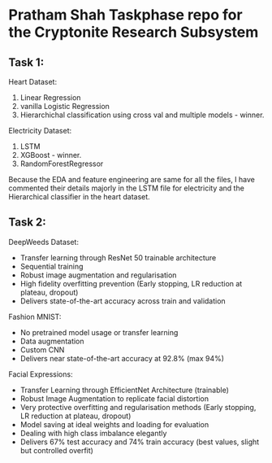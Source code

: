 # Pratham Shah Taskphase repo for the Cryptonite Research Subsystem

## Task 1:

Heart Dataset:
1. Linear Regression
2. vanilla Logistic Regression
3. Hierarchichal classification using cross val and multiple models - winner.

Electricity Dataset:
1. LSTM
2. XGBoost - winner.
3. RandomForestRegressor

Because the EDA and feature engineering are same for all the files, I have commented their details majorly in the LSTM file for electricity and the Hierarchical classifier in the heart dataset.

## Task 2:

DeepWeeds Dataset:
- Transfer learning through ResNet 50 trainable architecture
- Sequential training
- Robust image augmentation and regularisation
- High fidelity overfitting prevention (Early stopping, LR reduction at plateau, dropout)
- Delivers state-of-the-art accuracy across train and validation

Fashion MNIST:
- No pretrained model usage or transfer learning
- Data augmentation
- Custom CNN
- Delivers near state-of-the-art accuracy at 92.8% (max 94%)

Facial Expressions:
- Transfer Learning through EfficientNet Architecture (trainable)
- Robust Image Augmentation to replicate facial distortion
- Very protective overfitting and regularisation methods (Early stopping, LR reduction at plateau, dropout)
- Model saving at ideal weights and loading for evaluation
- Dealing with high class imbalance elegantly
- Delivers 67% test accuracy and 74% train accuracy (best values, slight but controlled overfit)
